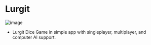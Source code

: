 # Lurgit
![image](https://github.com/user-attachments/assets/e5d6eac7-2964-4467-bc4a-a1b551d98eac)

 - Lurgit Dice Game in simple app with singleplayer, multiplayer, and computer AI support.
